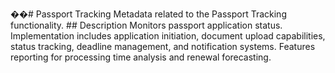 ��#   P a s s p o r t   T r a c k i n g 
 
 
 
 M e t a d a t a   r e l a t e d   t o   t h e   P a s s p o r t   T r a c k i n g   f u n c t i o n a l i t y . 
 
 
 
 # #   D e s c r i p t i o n 
 
 
 
 M o n i t o r s   p a s s p o r t   a p p l i c a t i o n   s t a t u s .   I m p l e m e n t a t i o n   i n c l u d e s   a p p l i c a t i o n   i n i t i a t i o n ,   d o c u m e n t   u p l o a d   c a p a b i l i t i e s ,   s t a t u s   t r a c k i n g ,   d e a d l i n e   m a n a g e m e n t ,   a n d   n o t i f i c a t i o n   s y s t e m s .   F e a t u r e s   r e p o r t i n g   f o r   p r o c e s s i n g   t i m e   a n a l y s i s   a n d   r e n e w a l   f o r e c a s t i n g . 
 
 
